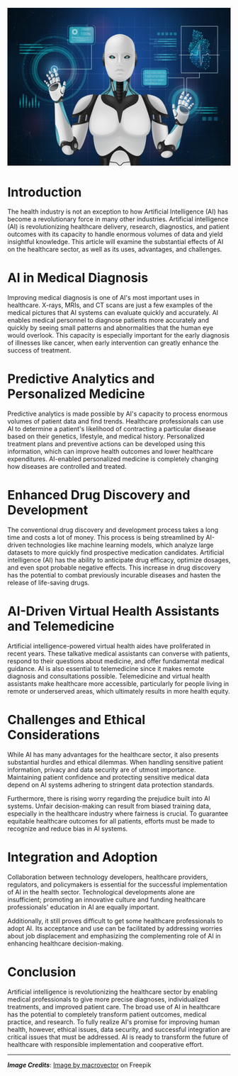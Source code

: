![AI in Health Industry](./assets/30745.jpg)

# Introduction
The health industry is not an exception to how Artificial Intelligence (AI) has become a revolutionary force in many other industries. Artificial intelligence (AI) is revolutionizing healthcare delivery, research, diagnostics, and patient outcomes with its capacity to handle enormous volumes of data and yield insightful knowledge. This article will examine the substantial effects of AI on the healthcare sector, as well as its uses, advantages, and challenges.

# AI in Medical Diagnosis
Improving medical diagnosis is one of AI's most important uses in healthcare. X-rays, MRIs, and CT scans are just a few examples of the medical pictures that AI systems can evaluate quickly and accurately. AI enables medical personnel to diagnose patients more accurately and quickly by seeing small patterns and abnormalities that the human eye would overlook. This capacity is especially important for the early diagnosis of illnesses like cancer, when early intervention can greatly enhance the success of treatment.

# Predictive Analytics and Personalized Medicine
Predictive analytics is made possible by AI's capacity to process enormous volumes of patient data and find trends. Healthcare professionals can use AI to determine a patient's likelihood of contracting a particular disease based on their genetics, lifestyle, and medical history. Personalized treatment plans and preventive actions can be developed using this information, which can improve health outcomes and lower healthcare expenditures. AI-enabled personalized medicine is completely changing how diseases are controlled and treated.

# Enhanced Drug Discovery and Development
The conventional drug discovery and development process takes a long time and costs a lot of money. This process is being streamlined by AI-driven technologies like machine learning models, which analyze large datasets to more quickly find prospective medication candidates. Artificial intelligence (AI) has the ability to anticipate drug efficacy, optimize dosages, and even spot probable negative effects. This increase in drug discovery has the potential to combat previously incurable diseases and hasten the release of life-saving drugs.

# AI-Driven Virtual Health Assistants and Telemedicine
Artificial intelligence-powered virtual health aides have proliferated in recent years. These talkative medical assistants can converse with patients, respond to their questions about medicine, and offer fundamental medical guidance. AI is also essential to telemedicine since it makes remote diagnosis and consultations possible. Telemedicine and virtual health assistants make healthcare more accessible, particularly for people living in remote or underserved areas, which ultimately results in more health equity.

# Challenges and Ethical Considerations
While AI has many advantages for the healthcare sector, it also presents substantial hurdles and ethical dilemmas. When handling sensitive patient information, privacy and data security are of utmost importance. Maintaining patient confidence and protecting sensitive medical data depend on AI systems adhering to stringent data protection standards.

Furthermore, there is rising worry regarding the prejudice built into AI systems. Unfair decision-making can result from biased training data, especially in the healthcare industry where fairness is crucial. To guarantee equitable healthcare outcomes for all patients, efforts must be made to recognize and reduce bias in AI systems.

# Integration and Adoption
Collaboration between technology developers, healthcare providers, regulators, and policymakers is essential for the successful implementation of AI in the health sector. Technological developments alone are insufficient; promoting an innovative culture and funding healthcare professionals' education in AI are equally important.

Additionally, it still proves difficult to get some healthcare professionals to adopt AI. Its acceptance and use can be facilitated by addressing worries about job displacement and emphasizing the complementing role of AI in enhancing healthcare decision-making.

# Conclusion
Artificial intelligence is revolutionizing the healthcare sector by enabling medical professionals to give more precise diagnoses, individualized treatments, and improved patient care. The broad use of AI in healthcare has the potential to completely transform patient outcomes, medical practice, and research. To fully realize AI's promise for improving human health, however, ethical issues, data security, and successful integration are critical issues that must be addressed. AI is ready to transform the future of healthcare with responsible implementation and cooperative effort.

---

___Image Credits___: <a href="https://www.freepik.com/free-vector/innovative-medicine-abstract-composition-with-android-image-demonstrating-elements-medical-hud-interface-vector-illustration_7200942.htm#query=Artificial%20Intelligence%20in%20Health%20Industry&position=11&from_view=search&track=ais">Image by macrovector</a> on Freepik